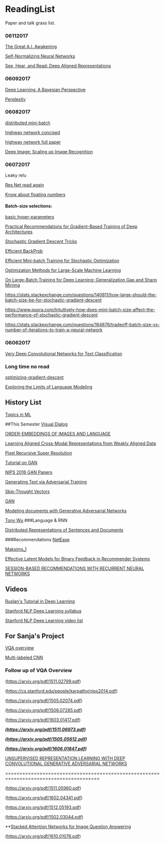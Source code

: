 # ReadingList
Paper and talk grass list.


### 06112017

[The Great A.I. Awakening](https://www.nytimes.com/2016/12/14/magazine/the-great-ai-awakening.html?utm_source=wanqu.co&utm_campaign=Wanqu+Daily&utm_medium=social&_r=0)

[Self-Normalizing Neural Networks](https://arxiv.org/pdf/1706.02515.pdf)

[See, Hear, and Read: Deep Aligned Representations](https://arxiv.org/pdf/1706.00932.pdf)

### 06092017

[Deep Learning: A Bayesian Perspective <this>](https://arxiv.org/pdf/1706.00473.pdf)

[Perplexity](https://en.wikipedia.org/wiki/Perplexity)

### 06082017

[distributed mini-batch](https://research.fb.com/wp-content/uploads/2017/06/imagenet1kin1h3.pdf)

[highway network concised](https://arxiv.org/pdf/1505.00387.pdf)

[highway network full paper](https://arxiv.org/pdf/1507.06228.pdf)

[Deep Image: Scaling up Image Recognition](https://arxiv.org/vc/arxiv/papers/1501/1501.02876v1.pdf)


### 06072017

Leaky relu

[Res Net read again](https://arxiv.org/pdf/1512.03385.pdf)

[Know about floating numbers](http://docs.oracle.com/cd/E19957-01/806-3568/ncg_goldberg.html)

#### Batch-size selections:
[basic hyper-parameters](http://cs231n.github.io/neural-networks-3/)

[Practical Recommendations for Gradient-Based Training of Deep Architectures](https://arxiv.org/pdf/1206.5533.pdf)

[Stochastic Gradient Descent Tricks](https://www.microsoft.com/en-us/research/wp-content/uploads/2012/01/tricks-2012.pdf)

[Efficient BackProb](http://yann.lecun.com/exdb/publis/pdf/lecun-98b.pdf)

[Efficient Mini-batch Training for Stochastic Optimization](http://www.cs.cmu.edu/~muli/file/minibatch_sgd.pdf)

[Optimization Methods for Large-Scale Machine Learning](https://arxiv.org/abs/1606.04838)

[On Large-Batch Training for Deep Learning: Generalization Gap and Sharp Minima](https://arxiv.org/pdf/1609.04836.pdf)

https://stats.stackexchange.com/questions/140811/how-large-should-the-batch-size-be-for-stochastic-gradient-descent

https://www.quora.com/Intuitively-how-does-mini-batch-size-affect-the-performance-of-stochastic-gradient-descent

https://stats.stackexchange.com/questions/164876/tradeoff-batch-size-vs-number-of-iterations-to-train-a-neural-network




### 06062017

[Very Deep Convolutional Networks for Text Classification](https://arxiv.org/pdf/1606.01781.pdf)

### Long time no read

[optimizing-gradient-descent](http://sebastianruder.com/optimizing-gradient-descent/)

[Exploring the Limits of Language Modeling](https://arxiv.org/pdf/1602.02410.pdf)



## History List
[Topics in ML](https://www.cs.toronto.edu/~duvenaud/courses/csc2541/index.html)

##This Semester
[Visual Dialog](https://arxiv.org/pdf/1611.08669v2.pdf)

[ORDER-EMBEDDINGS OF IMAGES AND LANGUAGE](https://arxiv.org/pdf/1511.06361v6.pdf)

[Learning Aligned Cross-Modal Representations from Weakly Aligned Data](http://www.cs.toronto.edu/~castrejon/content/cvpr2016.pdf)

[Pixel Recursive Super Resolution](https://arxiv.org/pdf/1702.00783v1.pdf) 

[Tutorial on GAN](https://arxiv.org/pdf/1701.00160v3.pdf)

[NIPS 2016 GAN Papers](https://sites.google.com/site/nips2016adversarial/home/accepted-papers)

[Generating Text via Adversarial Training](https://c4209155-a-62cb3a1a-s-sites.googlegroups.com/site/nips2016adversarial/WAT16_paper_20.pdf?attachauth=ANoY7cpDgqvVi1CaTdC4YxVV7h-CfamMefA7wgvpcFFKnycvhSzluG6nOHAjy7Tp1bCIPsruuWBTKaNbZTgnEolWqBGaI7SiFefiS0otYRUM_fu-Fd1lMgLBK6uJHHGPOzTi85LDj4Pj_DpTeGbGTKWDSHbjCMT4XcIiMUONvwicj4wxwf1y1X1greT0T2DmBtmIjh6e1WfFCHKWwBslkh57PqKbD-Z2bnkINNeyJ8Ndj9vEkOPn_FM%3D&attredirects=0)

[Skip-Thought Vectors](https://arxiv.org/pdf/1506.06726.pdf)

[GAN](http://datascienceassn.org/sites/default/files/Generative%20Adversarial%20Nets.pdf)

[Modeling documents with Generative Adversarial Networks](https://c4209155-a-62cb3a1a-s-sites.googlegroups.com/site/nips2016adversarial/WAT16_paper_19.pdf?attachauth=ANoY7cpiEhgAdlzMTtlEVkXEJqYZj9yRyLYZ_pw4OyrFE9OhT_qu7TOZPgmGgu5u3GYb6oz_uqVWEF5zGzzVUVadoWD_qaKRys2vovtk8RPtS_b2JqZP2YVbu6SdAwXi_1bn2XUfO2xIYQ-LP4SpR3-Yjq_n1tN9vIm3uGG5A2LXJcSkzMDIvZO7ojMyWkusYwhXZu3zLNem7JazCSoBCfSKGOlw4jU_6vLY5OhI_fm8vOL1r9PefBI%3D&attredirects=0)

[Tony Wu](https://arxiv.org/pdf/1611.04273.pdf)
###Language & RNN

[Distributed Representations of Sentences and Documents](http://cs.stanford.edu/~quocle/paragraph_vector.pdf)

###Recommendations
[NetEase](http://bmc.uestc.edu.cn/~zhangdongxiang/papers/ICDE16_industry_231.pdf)

[Maksims_1](https://pdfs.semanticscholar.org/c52e/f5426715984b1c6440a582499a549d33e4ce.pdf)

[Effective Latent Models for Binary Feedback in Recommender Systems](https://pdfs.semanticscholar.org/49ee/8a342cb3676f334165aa2dd05fab995c00f7.pdf)

[SESSION-BASED RECOMMENDATIONS WITH RECURRENT NEURAL NETWORKS](https://arxiv.org/pdf/1511.06939.pdf)
## Videos
[Ruslan's Tutorial in Deep Learning](https://simons.berkeley.edu/talks/tutorial-deep-learning)

[Stanford NLP Deep Learning syllabus](http://cs224d.stanford.edu/syllabus.html)

[Stanford NLP Deep Learning video list](https://www.youtube.com/playlist?list=PLlJy-eBtNFt4CSVWYqscHDdP58M3zFHIG)

## For Sanja's Project

[VQA overview](https://arxiv.org/pdf/1607.05910.pdf)

[Multi-labeled CNN](https://arxiv.org/pdf/1406.5726.pdf)

### Follow up of VQA Overview
(https://arxiv.org/pdf/1511.02799.pdf)

(https://cs.stanford.edu/people/karpathy/nips2014.pdf)

(https://arxiv.org/pdf/1505.02074.pdf)

(https://arxiv.org/pdf/1506.07285.pdf)

(https://arxiv.org/pdf/1603.01417.pdf)

***(https://arxiv.org/pdf/1511.06973.pdf)***

***(https://arxiv.org/pdf/1505.05612.pdf)***

***(https://arxiv.org/pdf/1606.01847.pdf)***

[UNSUPERVISED REPRESENTATION LEARNING WITH DEEP CONVOLUTIONAL GENERATIVE ADVERSARIAL NETWORKS](https://arxiv.org/pdf/1511.06434.pdf)

=======================================================================================

(https://arxiv.org/pdf/1511.05960.pdf)

(https://arxiv.org/pdf/1602.04341.pdf)

(https://arxiv.org/pdf/1512.05193.pdf)

(https://arxiv.org/pdf/1502.03044.pdf)

**[Stacked Attention Networks for Image Question Answering](https://arxiv.org/pdf/1511.02274.pdf)

(https://arxiv.org/pdf/1610.01076.pdf)
